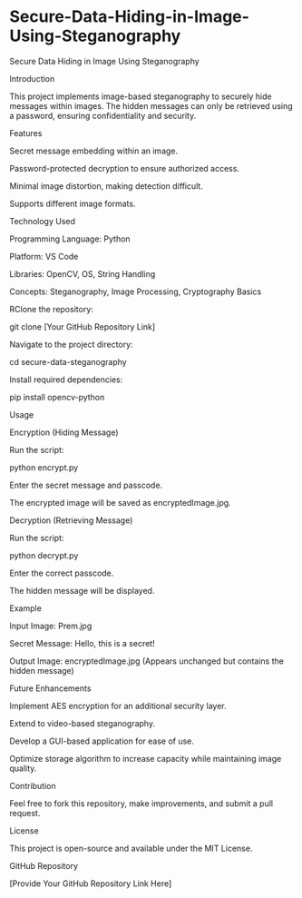 # Secure-Data-Hiding-in-Image-Using-Steganography

Secure Data Hiding in Image Using Steganography

Introduction

This project implements image-based steganography to securely hide messages within images. The hidden messages can only be retrieved using a password, ensuring confidentiality and security.

Features

Secret message embedding within an image.

Password-protected decryption to ensure authorized access.

Minimal image distortion, making detection difficult.

Supports different image formats.

Technology Used

Programming Language: Python

Platform: VS Code

Libraries: OpenCV, OS, String Handling

Concepts: Steganography, Image Processing, Cryptography Basics

RClone the repository:



git clone [Your GitHub Repository Link]

Navigate to the project directory:

cd secure-data-steganography

Install required dependencies:

pip install opencv-python

Usage

Encryption (Hiding Message)

Run the script:

python encrypt.py

Enter the secret message and passcode.

The encrypted image will be saved as encryptedImage.jpg.

Decryption (Retrieving Message)

Run the script:

python decrypt.py

Enter the correct passcode.

The hidden message will be displayed.

Example

Input Image: Prem.jpg

Secret Message: Hello, this is a secret!

Output Image: encryptedImage.jpg (Appears unchanged but contains the hidden message)

Future Enhancements

Implement AES encryption for an additional security layer.

Extend to video-based steganography.

Develop a GUI-based application for ease of use.

Optimize storage algorithm to increase capacity while maintaining image quality.

Contribution

Feel free to fork this repository, make improvements, and submit a pull request.

License

This project is open-source and available under the MIT License.

GitHub Repository

[Provide Your GitHub Repository Link Here]

